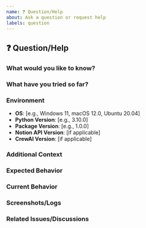 ```yaml
---
name: ❓ Question/Help
about: Ask a question or request help
labels: question
---
```


## ❓ Question/Help

### What would you like to know?
<!-- A clear and concise description of your question. -->

### What have you tried so far?
<!-- Describe what you've already tried to solve this problem. -->

### Environment

- **OS**: [e.g., Windows 11, macOS 12.0, Ubuntu 20.04]
- **Python Version**: [e.g., 3.10.0]
- **Package Version**: [e.g., 1.0.0]
- **Notion API Version**: [if applicable]
- **CrewAI Version**: [if applicable]

### Additional Context
<!-- Add any other context about your question here. -->

### Expected Behavior
<!-- What did you expect to happen? -->

### Current Behavior
<!-- What is actually happening? -->

### Screenshots/Logs
<!-- If applicable, add screenshots or logs to help explain your question. -->

### Related Issues/Discussions
<!-- Reference any related issues or discussions. -->
